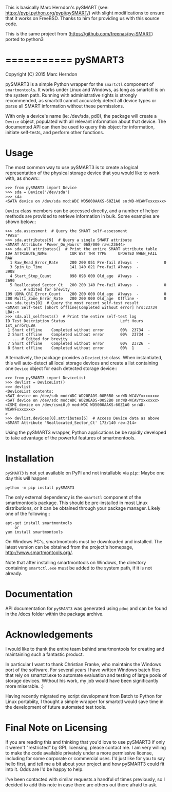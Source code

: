 This is basically Marc Herndon's pySMART (see: https://pypi.python.org/pypi/pySMART/) with slight modifications
to ensure that it works on FreeBSD. Thanks to him for providing us with this source code.

This is the same project from (https://github.com/freenas/py-SMART) ported to python3

===========
pySMART3
===========
Copyright (C) 2015 Marc Herndon

pySMART3 is a simple Python wrapper for the ``smartctl`` component of
``smartmontools``. It works under Linux and Windows, as long as smartctl is on
the system path. Running with administrative rights is strongly recommended,
as smartctl cannot accurately detect all device types or parse all SMART
information without these permissions.

With only a device's name (ie: /dev/sda, pd0), the package will create a
``Device`` object, populated with all relevant information about that
device. The documented API can then be used to query this object for
information, initiate self-tests, and perform other functions.

Usage
=====
The most common way to use pySMART3 is to create a logical representation of the
physical storage device that you would like to work with, as shown::

    >>> from pySMART3 import Device
    >>> sda = Device('/dev/sda')
    >>> sda
    <SATA device on /dev/sda mod:WDC WD5000AAKS-60Z1A0 sn:WD-WCAWFxxxxxxx>

``Device`` class members can be accessed directly, and a number of helper methods
are provided to retrieve information in bulk.  Some examples are shown below::

    >>> sda.assessment  # Query the SMART self-assessment
    'PASS'
    >>> sda.attributes[9]  # Query a single SMART attribute
    <SMART Attribute 'Power_On_Hours' 068/000 raw:23644>
    >>> sda.all_attributes()  # Print the entire SMART attribute table
    ID# ATTRIBUTE_NAME          CUR WST THR TYPE     UPDATED WHEN_FAIL    RAW
      1 Raw_Read_Error_Rate     200 200 051 Pre-fail Always  -           0
      3 Spin_Up_Time            141 140 021 Pre-fail Always  -           3908
      4 Start_Stop_Count        098 098 000 Old_age  Always  -           2690
      5 Reallocated_Sector_Ct   200 200 140 Pre-fail Always  -           0
        ... # Edited for brevity
    199 UDMA_CRC_Error_Count    200 200 000 Old_age  Always  -           0
    200 Multi_Zone_Error_Rate   200 200 000 Old_age  Offline -           0
    >>> sda.tests[0]  # Query the most recent self-test result
    <SMART Self-test [Short offline|Completed without error] hrs:23734 LBA:->
    >>> sda.all_selftests()  # Print the entire self-test log
    ID Test_Description Status                        Left Hours  1st_Error@LBA
     1 Short offline    Completed without error       00%  23734  -
     2 Short offline    Completed without error       00%  23734  -
       ... # Edited for brevity
     7 Short offline    Completed without error       00%  23726  -
     8 Short offline    Completed without error       00%  1      -

Alternatively, the package provides a ``DeviceList`` class. When instantiated,
this will auto-detect all local storage devices and create a list containing
one ``Device`` object for each detected storage device::

    >>> from pySMART3 import DeviceList
    >>> devlist = DeviceList()
    >>> devlist
    <DeviceList contents:
    <SAT device on /dev/sdb mod:WDC WD20EADS-00R6B0 sn:WD-WCAVYxxxxxxx>
    <SAT device on /dev/sdc mod:WDC WD20EADS-00S2B0 sn:WD-WCAVYxxxxxxx>
    <CSMI device on /dev/csmi0,0 mod:WDC WD5000AAKS-60Z1A0 sn:WD-WCAWFxxxxxxx>
    >
    >>> devlist.devices[0].attributes[5]  # Access Device data as above
    <SMART Attribute 'Reallocated_Sector_Ct' 173/140 raw:214>

Using the pySMART3 wrapper, Python applications be be rapidly developed to take
advantage of the powerful features of smartmontools.

Installation
============
``pySMART3`` is not yet available on PyPI and not installable via ``pip``::
    Maybe one day this will happen:

    python -m pip install pySMART3

The only external dependency is the ``smartctl`` component of the smartmontools
package.  This should be pre-installed in most Linux distributions, or it
can be obtained through your package manager.  Likely one of the following::

    apt-get install smartmontools
        or
    yum install smartmontools

On Windows PC's, smartmontools must be downloaded and installed.  The latest
version can be obtained from the project's homepage, http://www.smartmontools.org/.

Note that after installing smartmontools on Windows, the directory containing
``smartctl.exe`` must be added to the system path, if it is not already.

Documentation
=============
API documentation for ``pySMART3`` was generated using ``pdoc`` and can be
found in the /docs folder within the package archive.

Acknowledgements
================
I would like to thank the entire team behind smartmontools for creating and
maintaining such a fantastic product.

In particular I want to thank Christian Franke, who maintains the Windows port
of the software.  For several years I have written Windows batch files that
rely on smartctl.exe to automate evaluation and testing of large pools of
storage devices.  Without his work, my job would have been significantly
more miserable. :)

Having recently migrated my script development from Batch to Python for Linux
portabiity, I thought a simple wrapper for smartctl would save time in the
development of future automated test tools.

Final Note on Licensing
=======================
If you are reading this and thinking that you'd love to use pySMART3 if only
it weren't "restricted" by GPL licensing, please contact me. I am very
willing to make the code available privately under a more permissive
license, including for some corporate or commercial uses. I'd just like for
you to say hello first, and tell me a bit about your project and how pySMART3
could fit into it. Odds are I'd be happy to help.

I've been contacted with similar requests a handful of times previously, so
I decided to add this note in case there are others out there afraid to ask.
